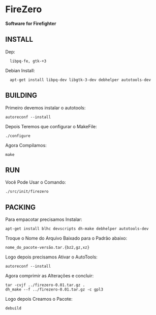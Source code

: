 # FireZero
**Software for Firefighter**

INSTALL
-------
   Dep:

      libpq-fe, gtk-+3
   Debian Install:

      apt-get install libpq-dev libgtk-3-dev debhelper autotools-dev
BUILDING
--------
   Primeiro devemos instalar o autotools:

    autoreconf --install
   Depois Teremos que configurar o MakeFile:

    ./configure
   Agora Compilamos:

    make

RUN
---
   Você Pode Usar o Comando:
    
    ./src/init/firezero

PACKING
-------
   Para empacotar precisamos Instalar:

    apt-get install blhc devscripts dh-make debhelper autotools-dev
   Troque o Nome do Arquivo Baixado para o Padrão abaixo:

    nome_do_pacote-versão.tar.{bz2,gz,xz}
   Logo depois precisamos Ativar o AutoTools:

    autoreconf --install
   Agora comprimir as Alterações e concluir:

    tar -cvjf ../firezero-0.01.tar.gz .
    dh_make --f ../firezero-0.01.tar.gz -c gpl3
   Logo depois Creamos o Pacote:

    debuild
